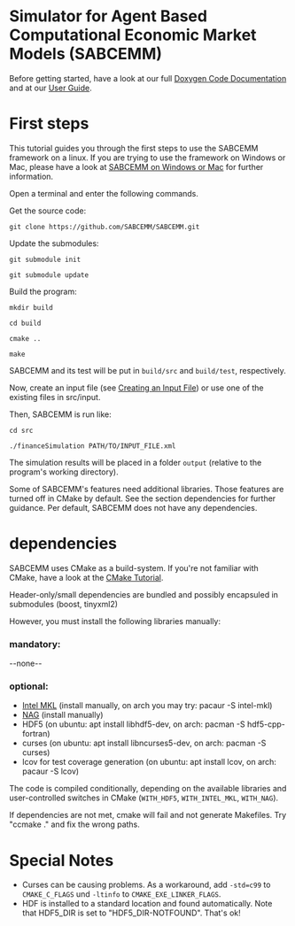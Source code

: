 # Simulator for Agent Based Computational Economic Market Models (SABCEMM)
Before getting started, have a look at our full [Doxygen Code Documentation](https://sabcemm.github.io/SABCEMM/) and at our [User Guide](https://github.com/SABCEMM/SABCEMM/wiki/User-Guide).


# First steps 

This tutorial guides you through the first steps to use the SABCEMM framework on a linux.
If you are trying to use the framework on Windows or Mac, please have a look at 
[SABCEMM on Windows or Mac](https://github.com/SABCEMM/SABCEMM/wiki/SABCEMM-on-Windows-or-Mac) for further information.


Open a terminal and enter the following commands.

Get the source code:

`git clone https://github.com/SABCEMM/SABCEMM.git`

Update the submodules: 

`git submodule init`

`git submodule update`

Build the program:

`mkdir build`

`cd build`

`cmake ..`

`make`


SABCEMM and its test will be put in `build/src` and `build/test`, respectively.

Now, create an input file (see [Creating an Input File](https://github.com/SABCEMM/SABCEMM/wiki/Create-an-Input-File)) 
or use one of the existing files in src/input.
 
Then, SABCEMM is run like:
 
`cd src`

`./financeSimulation PATH/TO/INPUT_FILE.xml `

The simulation results will be placed in a folder `output` (relative to the program's working directory).
 
Some of SABCEMM's features need additional libraries. Those features are turned
 off in CMake by default. See the section dependencies for further guidance.
Per default, SABCEMM does not have any dependencies.

# dependencies

SABCEMM uses CMake as a build-system. If you're not familiar with CMake, have a
 look at the [CMake Tutorial](https://cmake.org/cmake-tutorial/).

Header-only/small dependencies are bundled and possibly encapsuled in submodules (boost, tinyxml2)

However, you must install the following libraries manually:

### mandatory:
--none--

### optional:
* [Intel MKL](https://software.intel.com/en-us/intel-mkl/) (install manually, on arch you may try: pacaur -S intel-mkl)
* [NAG](http://www.nag.com/) (install manually) 
* HDF5 (on ubuntu: apt install libhdf5-dev, on arch: pacman -S hdf5-cpp-fortran)
* curses (on ubuntu: apt install libncurses5-dev, on arch: pacman -S curses)
* lcov for test coverage generation (on ubuntu: apt install lcov, on arch: pacaur -S lcov)

The code is compiled conditionally, depending on the available libraries and 
 user-controlled switches in CMake (`WITH_HDF5`, `WITH_INTEL_MKL`, `WITH_NAG`).
 
If dependencies are not met, cmake will fail and not generate Makefiles. Try "ccmake ." and fix the wrong paths.

# Special Notes

* Curses can be causing problems. As a workaround, add `-std=c99` to `CMAKE_C_FLAGS` und `-ltinfo` to `CMAKE_EXE_LINKER_FLAGS`.
* HDF is installed to a standard location and found automatically. Note that HDF5_DIR is set to "HDF5_DIR-NOTFOUND". That's ok!

